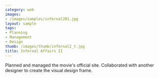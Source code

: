 ```yaml
---
category: web
images:
- /images/samples/infernal201.jpg
layout: sample
tags:
- Planning
- Management
- Design
thumb: /images/thumb/infernal2_t.jpg
title: Infernal Affairs II
---
```

Planned and managed the movie's official site. Collaborated with another designer to create the visual design frame.
